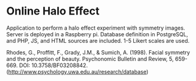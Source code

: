 # Online Halo Effect
Application to perform a halo effect experiment with symmetry images. Server is deployed in a Raspberry pi. Database definition in PostgreSQL, and PHP, JS, and HTML sources are included. 1-5 Likert scales are used.   

Rhodes, G., Proffitt, F., Grady, J.M., & Sumich, A. (1998). Facial symmetry and the perception of beauty. Psychonomic Bulletin and Review, 5, 659-669. DOI: 10.3758/BF03208842. (http://www.psychology.uwa.edu.au/research/database)
